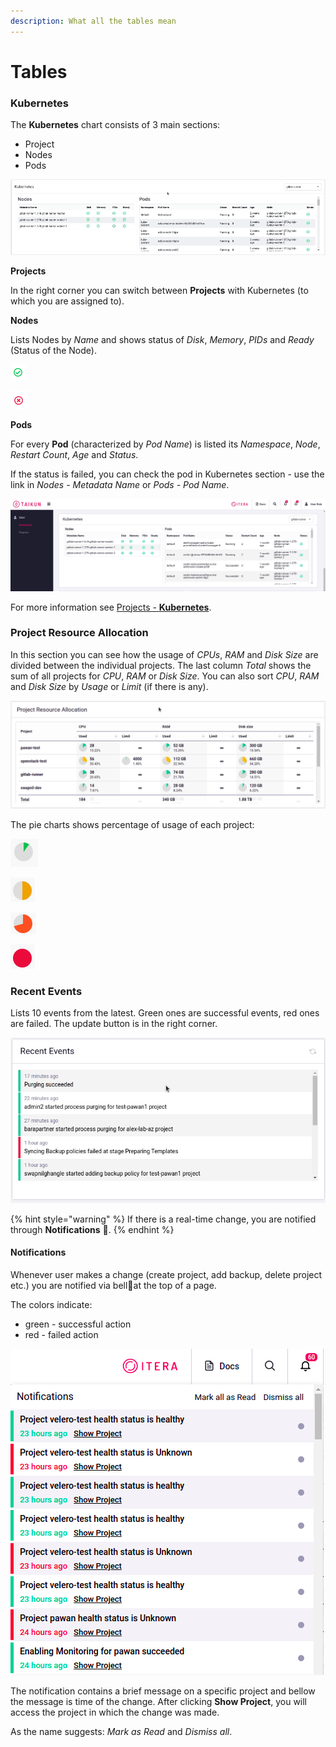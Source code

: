 ```yaml
---
description: What all the tables mean
---
```


# Tables

### Kubernetes

The **Kubernetes** chart consists of 3 main sections:

* Project
* Nodes
* Pods

![Fig. 1: Kubernetes](<../../.gitbook/assets/k8s (1).gif>)

**Projects**

In the right corner you can switch between **Projects** with Kubernetes (to which you are assigned to).

**Nodes**

Lists Nodes by _Name_ and shows status of _Disk_, _Memory_, _PIDs_ and _Ready_ (Status of the Node).

![Status: working](../../.gitbook/assets/tick-right.png)

![Status: not working](../../.gitbook/assets/tick-wrong.png)

**Pods**

For every **Pod** (characterized by _Pod Name_) is listed its _Namespace_, _Node_, _Restart_ _Count_, _Age_ and _Status_.



If the status is failed, you can check the pod in Kubernetes section - use the link in _Nodes - Metadata Name_ or _Pods - Pod Name_.

![Fig. 2: Node/Pod failure](../../.gitbook/assets/kubernetes--redirect.gif)



For more information see [Projects - **Kubernetes**](../projects/kubernetes.md).



### Project Resource Allocation

In this section you can see how the usage of _CPUs_, _RAM_ and _Disk_ _Size_ are divided between the individual projects. The last column _Total_ shows the sum of all projects for _CPU_, _RAM_ or _Disk Size_. You can also sort _CPU_, _RAM_ and _Disk Size_  by _Usage_ or _Limit_ (if there is any).

![Fig. 3: Project Resource Allocation](<../../.gitbook/assets/resource allocation.gif>)

The pie charts shows percentage of usage of each project:

![Green - small usage](../../.gitbook/assets/green.png)

![Yellow - normal usage](../../.gitbook/assets/yellow.png)

![Orange - higher usage](<../../.gitbook/assets/orange (1).png>)

![Red - full usage](../../.gitbook/assets/red.png)



### Recent Events

Lists 10 events from the latest. Green ones are successful events, red ones are failed. The update button is in the right corner.

![Fig. 4: Recent Events](<../../.gitbook/assets/recent events.gif.gif>)



{% hint style="warning" %}
If there is a real-time change, you are notified through **Notifications** :bell:.&#x20;
{% endhint %}



#### Notifications

Whenever user makes a change (create project, add backup, delete project etc.) you are notified via bell:bell:at the top of a page.

The colors indicate:

* green - successful action
* red - failed action

![Fig. 5: Notification details](../../.gitbook/assets/notification.png)

The notification contains a brief message on a specific project and bellow the message is time of the change. After clicking **Show Project**, you will access the project in which the change was made.

As the name suggests: _Mark as Read_ and _Dismiss all_.
